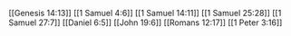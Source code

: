 [[Genesis 14:13]]
[[1 Samuel 4:6]]
[[1 Samuel 14:11]]
[[1 Samuel 25:28]]
[[1 Samuel 27:7]]
[[Daniel 6:5]]
[[John 19:6]]
[[Romans 12:17]]
[[1 Peter 3:16]]
